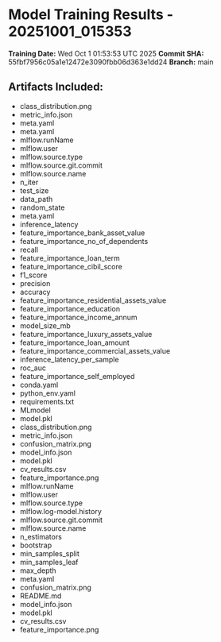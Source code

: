 # Model Training Results - 20251001_015353

**Training Date:** Wed Oct  1 01:53:53 UTC 2025
**Commit SHA:** 55fbf7956c05a1e12472e3090fbb06d363e1dd24
**Branch:** main

## Artifacts Included:
- class_distribution.png
- metric_info.json
- meta.yaml
- meta.yaml
- mlflow.runName
- mlflow.user
- mlflow.source.type
- mlflow.source.git.commit
- mlflow.source.name
- n_iter
- test_size
- data_path
- random_state
- meta.yaml
- inference_latency
- feature_importance_bank_asset_value
- feature_importance_no_of_dependents
- recall
- feature_importance_loan_term
- feature_importance_cibil_score
- f1_score
- precision
- accuracy
- feature_importance_residential_assets_value
- feature_importance_education
- feature_importance_income_annum
- model_size_mb
- feature_importance_luxury_assets_value
- feature_importance_loan_amount
- feature_importance_commercial_assets_value
- inference_latency_per_sample
- roc_auc
- feature_importance_self_employed
- conda.yaml
- python_env.yaml
- requirements.txt
- MLmodel
- model.pkl
- class_distribution.png
- metric_info.json
- confusion_matrix.png
- model_info.json
- model.pkl
- cv_results.csv
- feature_importance.png
- mlflow.runName
- mlflow.user
- mlflow.source.type
- mlflow.log-model.history
- mlflow.source.git.commit
- mlflow.source.name
- n_estimators
- bootstrap
- min_samples_split
- min_samples_leaf
- max_depth
- meta.yaml
- confusion_matrix.png
- README.md
- model_info.json
- model.pkl
- cv_results.csv
- feature_importance.png

